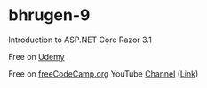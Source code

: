 # bhrugen-9
Introduction to ASP.NET Core Razor 3.1

Free on [Udemy](https://www.udemy.com/course/introduction-to-aspnet-core-x/)

Free on [freeCodeCamp.org](https://www.freecodecamp.org/) YouTube [Channel](https://www.youtube.com/channel/UC8butISFwT-Wl7EV0hUK0BQ/videos) ([Link](https://youtu.be/C5cnZ-gZy2I))

